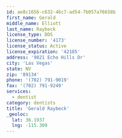 ```yaml
---
id: ae8c1656-c632-46c7-ad54-7b057a76658b
first_name: Gerald
middle_name: Elliott
last_name: Raybeck
license_type: DDS
license_number: '4173'
license_status: Active
license_expiration: '42185'
address: '9821 Echo Hills Dr'
city: 'Las Vegas'
state: NV
zip: '89134'
phone: '(702) 791-9019'
fax: '(702) 791-9249'
services:
  - dentist
category: dentists
title: 'Gerald Raybeck'
_geoloc:
  lat: 36.1937
  lng: -115.309
---
```

